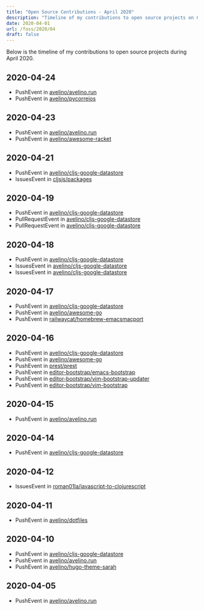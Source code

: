 ```yaml
---
title: "Open Source Contributions - April 2020"
description: "Timeline of my contributions to open source projects on GitHub during April 2020."
date: 2020-04-01
url: /foss/2020/04
draft: false
---
```


Below is the timeline of my contributions to open source projects during April 2020.

## 2020-04-24

- PushEvent in [avelino/avelino.run](https://github.com/avelino/avelino.run)
- PushEvent in [avelino/pycorreios](https://github.com/avelino/pycorreios)

## 2020-04-23

- PushEvent in [avelino/avelino.run](https://github.com/avelino/avelino.run)
- PushEvent in [avelino/awesome-racket](https://github.com/avelino/awesome-racket)

## 2020-04-21

- PushEvent in [avelino/cljs-google-datastore](https://github.com/avelino/cljs-google-datastore)
- IssuesEvent in [cljsjs/packages](https://github.com/cljsjs/packages)

## 2020-04-19

- PushEvent in [avelino/cljs-google-datastore](https://github.com/avelino/cljs-google-datastore)
- PullRequestEvent in [avelino/cljs-google-datastore](https://github.com/avelino/cljs-google-datastore)
- PullRequestEvent in [avelino/cljs-google-datastore](https://github.com/avelino/cljs-google-datastore)

## 2020-04-18

- PushEvent in [avelino/cljs-google-datastore](https://github.com/avelino/cljs-google-datastore)
- IssuesEvent in [avelino/cljs-google-datastore](https://github.com/avelino/cljs-google-datastore)
- IssuesEvent in [avelino/cljs-google-datastore](https://github.com/avelino/cljs-google-datastore)

## 2020-04-17

- PushEvent in [avelino/cljs-google-datastore](https://github.com/avelino/cljs-google-datastore)
- PushEvent in [avelino/awesome-go](https://github.com/avelino/awesome-go)
- PushEvent in [railwaycat/homebrew-emacsmacport](https://github.com/railwaycat/homebrew-emacsmacport)

## 2020-04-16

- PushEvent in [avelino/cljs-google-datastore](https://github.com/avelino/cljs-google-datastore)
- PushEvent in [avelino/awesome-go](https://github.com/avelino/awesome-go)
- PushEvent in [prest/prest](https://github.com/prest/prest)
- PushEvent in [editor-bootstrap/emacs-bootstrap](https://github.com/editor-bootstrap/emacs-bootstrap)
- PushEvent in [editor-bootstrap/vim-bootstrap-updater](https://github.com/editor-bootstrap/vim-bootstrap-updater)
- PushEvent in [editor-bootstrap/vim-bootstrap](https://github.com/editor-bootstrap/vim-bootstrap)

## 2020-04-15

- PushEvent in [avelino/avelino.run](https://github.com/avelino/avelino.run)

## 2020-04-14

- PushEvent in [avelino/cljs-google-datastore](https://github.com/avelino/cljs-google-datastore)

## 2020-04-12

- IssuesEvent in [roman01la/javascript-to-clojurescript](https://github.com/roman01la/javascript-to-clojurescript)

## 2020-04-11

- PushEvent in [avelino/dotfiles](https://github.com/avelino/dotfiles)

## 2020-04-10

- PushEvent in [avelino/cljs-google-datastore](https://github.com/avelino/cljs-google-datastore)
- PushEvent in [avelino/avelino.run](https://github.com/avelino/avelino.run)
- PushEvent in [avelino/hugo-theme-sarah](https://github.com/avelino/hugo-theme-sarah)

## 2020-04-05

- PushEvent in [avelino/avelino.run](https://github.com/avelino/avelino.run)

